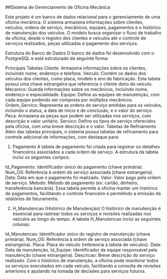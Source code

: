##Sistema de Gerenciamento de Oficina Mecânica

Este projeto é um banco de dados relacional para o gerenciamento de uma oficina mecânica. O sistema armazena informações sobre clientes, veículos, ordens de serviço, mecânicos, equipes, pagamentos e o histórico de manutenção dos veículos. O modelo busca organizar o fluxo de trabalho da oficina, desde o registro dos clientes e veículos até o controle de serviços realizados, peças utilizadas e pagamento dos serviços.

Estrutura do Banco de Dados
O banco de dados foi desenvolvido com o PostgreSQL e está estruturado da seguinte forma:

Principais Tabelas
Cliente: Armazena informações sobre os clientes, incluindo nome, endereço e telefone.
Veiculo: Contém os dados dos veículos dos clientes, como placa, modelo e ano de fabricação. Esta tabela possui uma chave estrangeira que referencia o cliente dono do veículo.
Mecanico: Guarda informações sobre os mecânicos, incluindo nome, endereço e especialidade.
Equipe: Define as equipes de manutenção, com cada equipe podendo ser composta por múltiplos mecânicos.
Ordem_Servico: Representa as ordens de serviço emitidas para os veículos, incluindo o status, a data de início e de conclusão, e o valor do serviço.
Peca: Armazena as peças que podem ser utilizadas nos serviços, com descrição e valor unitário.
Servico: Define os tipos de serviço oferecidos pela oficina, com uma breve descrição e o valor.
Tabelas de Refinamento
Além das tabelas principais, o sistema possui tabelas de refinamento para controle adicional de informações, com destaque para:

1. Pagamento
A tabela de pagamento foi criada para registrar os detalhes financeiros associados a cada ordem de serviço. A estrutura da tabela inclui os seguintes campos:

Id_Pagamento: Identificador único do pagamento (chave primária).
Num_OS: Referência à ordem de serviço associada (chave estrangeira).
Data: Data em que o pagamento foi realizado.
Valor: Valor pago pela ordem de serviço.
Metodo: Método de pagamento (ex: cartão, dinheiro, transferência bancária).
Essa tabela permite à oficina manter um histórico de pagamentos, facilitando o controle financeiro e permitindo a emissão de relatórios de faturamento.

2. H_Manutencao (Histórico de Manutenção)
O histórico de manutenção é essencial para rastrear todos os serviços e revisões realizadas nos veículos ao longo do tempo. A tabela H_Manutencao inclui as seguintes colunas:

Id_Manutencao: Identificador único do registro de manutenção (chave primária).
Num_OS: Referência à ordem de serviço associada (chave estrangeira).
Placa: Placa do veículo (referencia a tabela de veículos).
Data: Data da manutenção.
Id_Equipe: Identificador da equipe responsável pela manutenção (chave estrangeira).
Descricao: Breve descrição do serviço realizado.
Com o histórico de manutenção, a oficina pode monitorar todos os serviços executados em cada veículo, facilitando a consulta de revisões anteriores e ajudando na tomada de decisões para serviços futuros.
